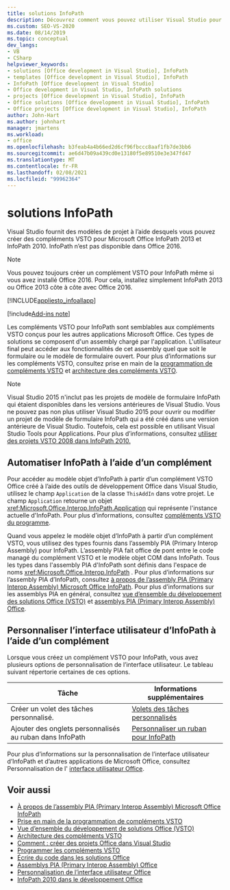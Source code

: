 ```yaml
---
title: solutions InfoPath
description: Découvrez comment vous pouvez utiliser Visual Studio pour créer des compléments VSTO pour Microsoft InfoPath 2013 et InfoPath 2010.
ms.custom: SEO-VS-2020
ms.date: 08/14/2019
ms.topic: conceptual
dev_langs:
- VB
- CSharp
helpviewer_keywords:
- solutions [Office development in Visual Studio], InfoPath
- templates [Office development in Visual Studio], InfoPath
- InfoPath [Office development in Visual Studio]
- Office development in Visual Studio, InfoPath solutions
- projects [Office development in Visual Studio], InfoPath
- Office solutions [Office development in Visual Studio], InfoPath
- Office projects [Office development in Visual Studio], InfoPath
author: John-Hart
ms.author: johnhart
manager: jmartens
ms.workload:
- office
ms.openlocfilehash: b3feab4a4b66ed2d6cf96fbccc8aaf1fb7de3bb6
ms.sourcegitcommit: ae6d47b09a439cd0e13180f5e89510e3e347fd47
ms.translationtype: MT
ms.contentlocale: fr-FR
ms.lasthandoff: 02/08/2021
ms.locfileid: "99962364"
---
```

# <a name="infopath-solutions"></a>solutions InfoPath
  Visual Studio fournit des modèles de projet à l’aide desquels vous pouvez créer des compléments VSTO pour Microsoft Office InfoPath 2013 et InfoPath 2010. InfoPath n’est pas disponible dans Office 2016.

> [!NOTE]
> Vous pouvez toujours créer un complément VSTO pour InfoPath même si vous avez installé Office 2016. Pour cela, installez simplement InfoPath 2013 ou Office 2013 côte à côte avec Office 2016.

 [!INCLUDE[appliesto_infoallapp](../vsto/includes/appliesto-infoallapp-md.md)]

[!include[Add-ins note](includes/addinsnote.md)]

 Les compléments VSTO pour InfoPath sont semblables aux compléments VSTO conçus pour les autres applications Microsoft Office. Ces types de solutions se composent d'un assembly chargé par l'application. L'utilisateur final peut accéder aux fonctionnalités de cet assembly quel que soit le formulaire ou le modèle de formulaire ouvert. Pour plus d’informations sur les compléments VSTO, consultez prise en main de la [programmation de compléments VSTO](../vsto/getting-started-programming-vsto-add-ins.md) et [architecture des compléments VSTO](../vsto/architecture-of-vsto-add-ins.md).

> [!NOTE]
> Visual Studio 2015 n'inclut pas les projets de modèle de formulaire InfoPath qui étaient disponibles dans les versions antérieures de Visual Studio. Vous ne pouvez pas non plus utiliser Visual Studio 2015 pour ouvrir ou modifier un projet de modèle de formulaire InfoPath qui a été créé dans une version antérieure de Visual Studio. Toutefois, cela est possible en utilisant Visual Studio Tools pour Applications. Pour plus d’informations, consultez [utiliser des projets VSTO 2008 dans InfoPath 2010.](/archive/blogs/infopath/working-with-vsto-2008-projects-in-infopath-2010)

## <a name="automate-infopath-by-using-an-add-in"></a>Automatiser InfoPath à l’aide d’un complément
 Pour accéder au modèle objet d’InfoPath à partir d’un complément VSTO Office créé à l’aide des outils de développement Office dans Visual Studio, utilisez le champ `Application` de la classe `ThisAddIn` dans votre projet. Le champ `Application` retourne un objet <xref:Microsoft.Office.Interop.InfoPath.Application> qui représente l'instance actuelle d'InfoPath. Pour plus d’informations, consultez [compléments VSTO du programme](../vsto/programming-vsto-add-ins.md).

 Quand vous appelez le modèle objet d’InfoPath à partir d’un complément VSTO, vous utilisez des types fournis dans l’assembly PIA (Primary Interop Assembly) pour InfoPath. L’assembly PIA fait office de pont entre le code managé du complément VSTO et le modèle objet COM dans InfoPath. Tous les types dans l'assembly PIA d'InfoPath sont définis dans l'espace de noms <xref:Microsoft.Office.Interop.InfoPath> . Pour plus d’informations sur l’assembly PIA d’InfoPath, consultez [à propos de l’assembly PIA (Primary Interop Assembly) Microsoft Office InfoPath](/office/client-developer/infopath/external-automation/about-the-microsoft-office-infopath-primary-interop-assembly). Pour plus d’informations sur les assemblys PIA en général, consultez [vue d’ensemble du développement des solutions Office &#40;VSTO&#41;](../vsto/office-solutions-development-overview-vsto.md) et [assemblys PIA (Primary Interop Assembly) Office](../vsto/office-primary-interop-assemblies.md).

## <a name="customize-the-user-interface-of-infopath-by-using-an-add-in"></a>Personnaliser l’interface utilisateur d’InfoPath à l’aide d’un complément
 Lorsque vous créez un complément VSTO pour InfoPath, vous avez plusieurs options de personnalisation de l’interface utilisateur. Le tableau suivant répertorie certaines de ces options.

|Tâche|Informations supplémentaires|
|----------|--------------------------|
|Créer un volet des tâches personnalisé.|[Volets des tâches personnalisés](../vsto/custom-task-panes.md)|
|Ajouter des onglets personnalisés au ruban dans InfoPath|[Personnaliser un ruban pour InfoPath](../vsto/customizing-a-ribbon-for-infopath.md)|

 Pour plus d’informations sur la personnalisation de l’interface utilisateur d’InfoPath et d’autres applications de Microsoft Office, consultez Personnalisation de l' [interface utilisateur Office](../vsto/office-ui-customization.md).

## <a name="see-also"></a>Voir aussi
- [À propos de l’assembly PIA (Primary Interop Assembly) Microsoft Office InfoPath](/office/client-developer/infopath/external-automation/about-the-microsoft-office-infopath-primary-interop-assembly)
- [Prise en main de la programmation de compléments VSTO](../vsto/getting-started-programming-vsto-add-ins.md)
- [Vue d’ensemble du développement de solutions Office &#40;VSTO&#41;](../vsto/office-solutions-development-overview-vsto.md)
- [Architecture des compléments VSTO](../vsto/architecture-of-vsto-add-ins.md)
- [Comment : créer des projets Office dans Visual Studio](../vsto/how-to-create-office-projects-in-visual-studio.md)
- [Programmer les compléments VSTO](../vsto/programming-vsto-add-ins.md)
- [Écrire du code dans les solutions Office](../vsto/writing-code-in-office-solutions.md)
- [Assemblys PIA (Primary Interop Assembly) Office](../vsto/office-primary-interop-assemblies.md)
- [Personnalisation de l’interface utilisateur Office](../vsto/office-ui-customization.md)
- [InfoPath 2010 dans le développement Office](/previous-versions/office/developer/office-2010/ff604966(v=office.14))